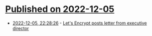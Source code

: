 # [Published on 2022-12-05](index.md)

* [2022-12-05, 22:28:26](https://news.ycombinator.com/item?id=33872814) - [Let's Encrypt posts letter from executive director](https://letsencrypt.org/2022/12/05/ed-letter-2022.html)
